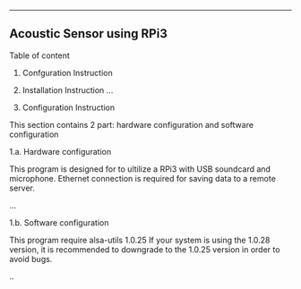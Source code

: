 --------------------------------
   Acoustic Sensor using RPi3
--------------------------------

 Table of content
  1. Confguration Instruction
  2. Installation Instruction
...

 1. Configuration Instruction

 This section contains 2 part: hardware configuration and software configuration

  1.a. Hardware configuration

  This program is designed for to ultilize a RPi3 with USB soundcard and microphone.
  Ethernet connection is required for saving data to a remote server.

  ...

  1.b. Software configuration

  This program require alsa-utils 1.0.25
  If your system is using the 1.0.28 version, it is recommended to downgrade to the 1.0.25 version in order to avoid bugs.

  ..
